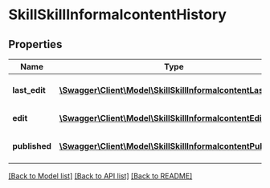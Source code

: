 # SkillSkillInformalcontentHistory

## Properties
Name | Type | Description | Notes
------------ | ------------- | ------------- | -------------
**last_edit** | [**\Swagger\Client\Model\SkillSkillInformalcontentLastEdit**](SkillSkillInformalcontentLastEdit.md) | Last edit history of asset | 
**edit** | [**\Swagger\Client\Model\SkillSkillInformalcontentEdit**](SkillSkillInformalcontentEdit.md) | Edit history of asset | 
**published** | [**\Swagger\Client\Model\SkillSkillInformalcontentPublished**](SkillSkillInformalcontentPublished.md) | Published history of asset | 

[[Back to Model list]](../README.md#documentation-for-models) [[Back to API list]](../README.md#documentation-for-api-endpoints) [[Back to README]](../README.md)


